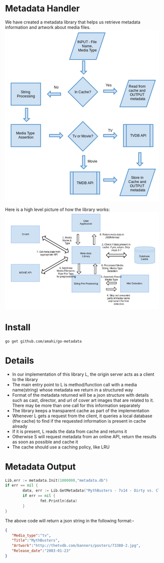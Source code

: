 Metadata Handler
==========
We have created a metadata library that helps us retrieve metadata information and artwork about media files.
![Metadata Flow](docs/img/metadata_flow.jpg)

Here is a high level picture of how the library works:
![Metadata Library Architecture](docs/img/metadata_server.jpg)



Install
=======
`go get github.com/amahi/go-metadata`

Details
=======
* In our implementation of this library L, the origin server acts as a client to the library
* The main entry point to L is method/function call with a media name(string) whose metadata we return in a structured way
* Format of the metadata returned will be a json structure with details such as cast, director, and url of cover art images that are related to it. There may be more than one call for this information separately
* The library keeps a transparent cache as part of the implementation
* Whenever L gets a request from the client, it queries a local database (the cache) to find if the requested information is present in cache already
* If it is present, L reads the data from cache and returns it
* Otherwise S will request metadata from an online API, return the results as soon as possible and cache it
* The cache should use a caching policy, like LRU

Metadata Output
============
```go
Lib,err := metadata.Init(1000000,"metadata.db")
if err == nil {
        data, err := Lib.GetMetadata("MythBusters - 7x14 - Dirty vs. Clean Car","tv")
        if err == nil {
                fmt.Println(data)
        }
}
```

The above code will return a json string in the following format:-

```json
{
   "Media_type":"tv",
   "Title":"MythBusters",
   "Artwork":"http://thetvdb.com/banners/posters/73388-2.jpg",
   "Release_date":"2003-01-23"
}
```
